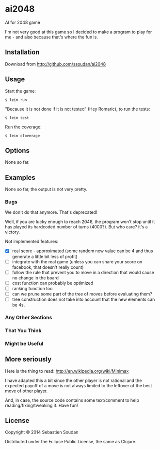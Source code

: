 # ai2048

AI for 2048 game

I'm not very good at this game so I decided to make a program to play for me - and also because that's where the fun is.

## Installation

Download from http://github.com/ssoudan/ai2048

## Usage

Start the game:

    $ lein run

"Because it is not done if it is not tested" (Hey Romaric),
to run the tests:

    $ lein test

Run the coverage:

    $ lein cloverage

## Options

None so far.

## Examples

None so far, the output is not very pretty.

### Bugs

We don't do that anymore. That's deprecated! 

Well, if you are lucky enough to reach 2048, the program won't stop until it has played its hardcoded number of turns (4000?).
But who care? it's a victory.

Not implemented features:
- [X] real score - approximated (some random new value can be 4 and thus generate a little bit less of profit)
- [ ] integrate with the real game (unless you can share your score on facebook, that doesn't really count)
- [ ] follow the rule that prevent you to move in a direction that would cause no change in the board
- [ ] cost function can probably be optimized
- [ ] ranking function too
- [ ] can we prune some part of the tree of moves before evaluating them?
- [ ] tree construction does not take into account that the new elements can be 4s.

### Any Other Sections
### That You Think
### Might be Useful

## More seriously 

Here is the thing to read: http://en.wikipedia.org/wiki/Minimax 

I have adapted this a bit since the other player is not rational and the expected payoff of a move is not always limited to the leftover of the best move of other player.

And, in case, the source code contains some text/comment to help reading/fixing/tweaking it.
Have fun!

## License

Copyright © 2014 Sebastien Soudan

Distributed under the Eclipse Public License, the same as Clojure.
